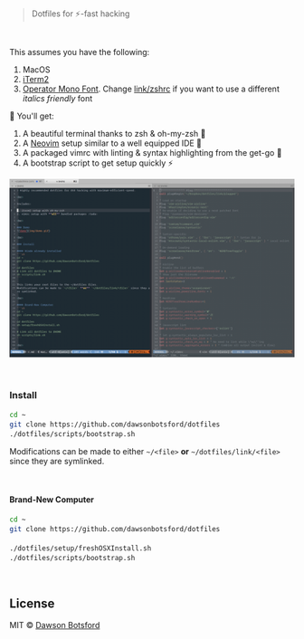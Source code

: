 > Dotfiles for ⚡️-fast hacking

<br>

This assumes you have the following:

1. MacOS
2. [iTerm2](https://www.iterm2.com/)
3. [Operator Mono Font](https://www.typography.com/blog/introducing-operator). Change [link/zshrc](link/zshrc) if you want to use a different *italics friendly* font

🎁 You'll get:

1. A beautiful terminal thanks to zsh & oh-my-zsh 💁
2. A [Neovim](https://neovim.io/) setup similar to a well equipped IDE 💅
3. A packaged vimrc with linting & syntax highlighting from the get-go 🎨
4. A bootstrap script to get setup quickly ⚡️

![demo](img/demo.png)

<br>

### Install

```sh
cd ~
git clone https://github.com/dawsonbotsford/dotfiles
./dotfiles/scripts/bootstrap.sh
```

Modifications can be made to either `~/<file>` **or** `~/dotfiles/link/<file>` since they are symlinked.

<br>

#### Brand-New Computer
```sh
cd ~
git clone https://github.com/dawsonbotsford/dotfiles

./dotfiles/setup/freshOSXInstall.sh
./dotfiles/scripts/bootstrap.sh
```

<br>

## License

MIT © [Dawson Botsford](https://dawsbot.com)
